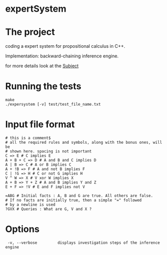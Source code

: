 # expertSystem 

# The project
coding a expert system for propositional calculus in C++.

Implementation: backward-chaining inference engine.

for more details look at the [Subject](https://cdn.intra.42.fr/pdf/pdf/2029/expert-system.en.pdf)

# Running the tests
```
make
./expersystem [-v] test/test_file_name.txt
```

# Input file format
```console
# this is a comment$
# all the required rules and symbols, along with the bonus ones, will be
# shown here. spacing is not important
C => E # C implies E
A + B + C => D # A and B and C implies D
A | B => C # A or B implies C
A + !B => F # A and not B implies F
C | !G => H # C or not G implies H
V ^ W => X # V xor W implies X
A + B => Y + Z # A and B implies Y and Z
E + F => !V # E and F implies not V

=ABG # Initial facts : A, B and G are true. All others are false.
# If no facts are initially true, then a simple "=" followed
# by a newline is used
?GVX # Queries : What are G, V and X ?
```
# Options 
```
 -v, --verbose         displays investigation steps of the inference engine
```
